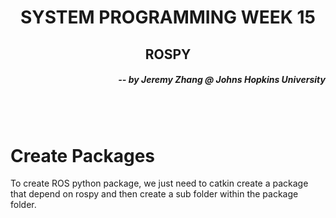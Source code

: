 <h1 align="center"> SYSTEM PROGRAMMING WEEK 15 </h1>
<h2 align="center"> ROSPY </h2>
<h5 align="right"> -- by Jeremy Zhang @ Johns Hopkins University</h5>

<br></br>

# Create Packages
To create ROS python package, we just need to catkin create a package that depend on rospy and then create a sub folder within the package folder.

